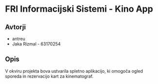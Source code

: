 # FRI Informacijski Sistemi - Kino App
## Avtorji
* antreu
* Jaka Rizmal - 63170254
## Opis
V okviru projekta bova ustvarila spletno aplikacijo, ki omogoča ogled sporeda in rezervacijo kart za kinematograf.